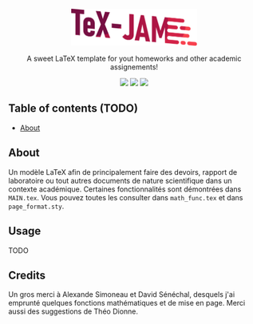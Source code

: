 <p align="center">
<img src="./logo.png" width=50% height=50% />
</p>
<p align="center">
A sweet LaTeX template for yout homeworks and other academic assignements!
</p>
<p align="center">
    <img src="https://img.shields.io/badge/latex-%23008080.svg?style=for-the-badge&logo=latex&logoColor=white" />
    <img src="https://img.shields.io/badge/Overleaf-47A141?style=for-the-badge&logo=Overleaf&logoColor=white" /> 
    <img src="https://img.shields.io/github/v/release/LJerome94/Canevas-LaTeX?color=red&style=for-the-badge" />
  </p>
  
## Table of contents (TODO)
- [About](##About)

## About
Un modèle LaTeX afin de principalement faire des devoirs, rapport de laboratoire ou tout autres documents de nature scientifique dans un contexte académique. Certaines fonctionnalités sont démontrées dans `MAIN.tex`. Vous pouvez toutes les consulter dans `math_func.tex` et dans `page_format.sty`.

## Usage
TODO

## Credits
Un gros merci à Alexande Simoneau et David Sénéchal, desquels j'ai emprunté quelques fonctions mathématiques et de mise en page. Merci aussi des suggestions de Théo Dionne.
